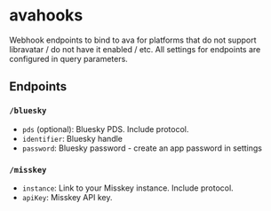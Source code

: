 # avahooks

Webhook endpoints to bind to ava for platforms that do not support libravatar / do not have it enabled / etc.
All settings for endpoints are configured in query parameters.

## Endpoints

### `/bluesky`

- `pds` (optional): Bluesky PDS. Include protocol.
- `identifier`: Bluesky handle
- `password`: Bluesky password - create an app password in settings

### `/misskey`

- `instance`: Link to your Misskey instance. Include protocol.
- `apiKey`: Misskey API key.

